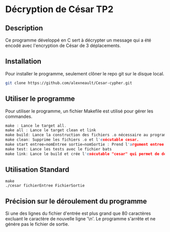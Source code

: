 

# Décryption de César TP2 
## Description
Ce programme développé en C sert à décrypter un message qui a été encodé avec l'encryption de César de 3 déplacements.

## Installation

Pour installer le programme, seulement clôner le repo git sur le disque local.

```bash
git clone https://github.com/alexneault/Cesar-cypher.git
```

## Utiliser le programme
Pour utiliser le programme, un fichier Makefile est utilisé pour gérer les commandes.
```c
make : Lance le target all.
make all : Lance le target clean et link
make build: Lance la construction des fichiers .o nécessaire au programme.
make clean: Supprime les fichiers .o et l'exécutable cesar.
make start entree=nomEntree sortie=nomSortie : Prend l'argument entree et sortie et lance le programme. 
make test: Lance les tests avec le fichier bats
make link: Lance le build et crée l'exécutable "cesar" qui permet de décoder.
```
## Utilisation Standard
```
make
./cesar fichierEntree FichierSortie
```
## Précision sur le déroulement du programme

Si une des lignes du fichier d'entrée est plus grand que 80 caractères excluant le caractère de nouvelle ligne '\n'.
Le programme s'arrête et ne génère pas le fichier de sortie.

